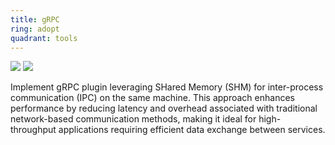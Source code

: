 ```yaml
---
title: gRPC
ring: adopt
quadrant: tools
---
```


[![](https://img.shields.io/badge/SHM-0c7cba?logo=gitbook&logoColor=000&style=flat)](https://archicionado.com/p/shared-memory/)
[![](https://img.shields.io/badge/SHM-de5f85?logo=github&logoColor=000&style=flat)](https://github.com/RVR06/shm)

Implement gRPC plugin leveraging SHared Memory (SHM) for inter-process communication (IPC) on the same machine. This approach enhances performance by reducing latency and overhead associated with traditional network-based communication methods, making it ideal for high-throughput applications requiring efficient data exchange between services.